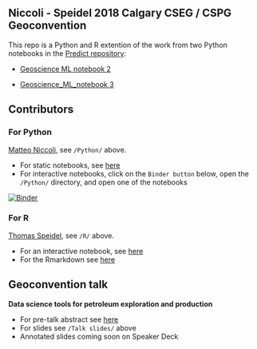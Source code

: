 ## Niccoli - Speidel 2018 Calgary CSEG / CSPG Geoconvention

This repo is a Python and R extention of the work from two Python notebooks in the [Predict repository](https://github.com/mycarta/predict): 

- [Geoscience ML notebook 2](https://github.com/mycarta/predict/blob/master/Geoscience_ML_notebook_2.ipynb) 

- [Geoscience_ML_notebook 3](https://github.com/mycarta/predict/blob/master/Geoscience_ML_notebook_3.ipynb)


## Contributors

### For Python
[Matteo Niccoli](https://github.com/mycarta),  see `/Python/` above.
* For static notebooks, see [here](https://github.com/mycarta/Niccoli_Speidel_2018_Geoconvention/tree/master/Python)
* For interactive notebooks, click on the `Binder button` below, open the `/Python/` directory, and open one of the notebooks

[![Binder](https://mybinder.org/badge.svg)](https://mybinder.org/v2/gh/mycarta/Niccoli_Speidel_2018_Geoconvention/master)



### For R
[Thomas Speidel](https:/github.com/tspeidel/), see `/R/` above.
* For an interactive notebook, see [here](https://geoconvention2018.updog.co/index.html)
* For the Rmarkdown see [here](https://github.com/mycarta/Niccoli_Speidel_2018_Geoconvention/blob/master/R/geoconference_2018.Rmd)


## Geoconvention talk
**Data science tools for petroleum exploration and production**
* For pre-talk abstract see [here](https://www.geoconvention.com/uploads/2018abstracts/290_GC2018_Data_science_tools_for_petroleum_e_and_p.pdf)
* For slides see `/Talk slides/` above
* Annotated slides coming soon on Speaker Deck